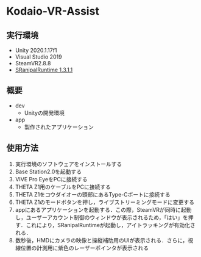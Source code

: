 # Kodaio-VR-Assist
## 実行環境
- Unity 2020.1.17f1
- Visual Studio 2019
- SteamVR2.8.8
- [SRanipalRuntime 1.3.1.1](https://drive.google.com/drive/folders/1hU1tvOiTHQbT-Ad-wBJ8II8uXkQ8bvvh?usp=drive_link)

## 概要
- dev
   * Unityの開発環境
- app
  * 製作されたアプリケーション

## 使用方法

1. 実行環境のソフトウェアをインストールする
2. Base Station2.0を起動する
3. VIVE Pro EyeをPCに接続する
4. THETA Z1用のケーブルをPCに接続する
5. THETA Z1をコウダイオーの頭部にあるType-Cポートに接続する
6. THETA Z1のモードボタンを押し，ライブストリーミングモードに変更する
7. appにあるアプリケーションを起動する．この際，SteamVRが同時に起動し，ユーザーアカウント制御のウィンドウが表示されるため，「はい」を押す．これにより，SRanipalRuntimeが起動し，アイトラッキングが有効化される．
8. 数秒後，HMDにカメラの映像と操縦補助用のUIが表示される．さらに，視線位置の計測用に紫色のレーザーポインタが表示される
